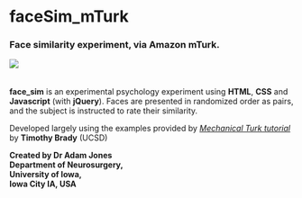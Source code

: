 # faceSim_mTurk

### Face similarity experiment, via Amazon mTurk. 

<kbd>
  <img src="http://i.imgur.com/FbySiuK.png?1">
</kbd>

######

**face_sim** is an experimental psychology experiment using **HTML**, **CSS** and **Javascript** (with **jQuery**).
Faces are presented in randomized order as pairs, and the subject is instructed to rate their similarity.
 
Developed largely using the examples provided by [*Mechanical Turk tutorial*](https://bradylab.ucsd.edu/ttt/) by **Timothy Brady** (UCSD)

**Created by Dr Adam Jones  
Department of Neurosurgery,  
University of Iowa,  
Iowa City IA, USA** 
